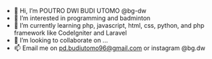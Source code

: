 - 👋 Hi, I’m POUTRO DWI BUDI UTOMO @bg-dw
- 👀 I’m interested in programming and badminton
- 🌱 I’m currently learning php, javascript, html, css, python, and php framework like CodeIgniter and Laravel
- 💞️ I’m looking to collaborate on ...
- 📫 Email me on pd.budiutomo96@gmail.com or instagram @bg.dw

<!---
bg-dw/bg-dw is a ✨ special ✨ repository because its `README.md` (this file) appears on your GitHub profile.
You can click the Preview link to take a look at your changes.
--->
